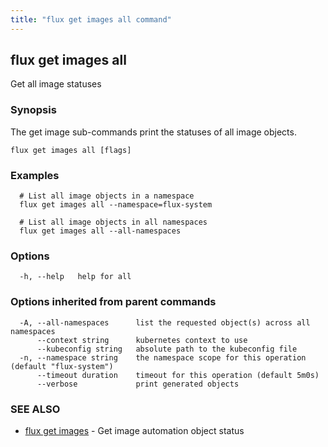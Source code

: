 ```yaml
---
title: "flux get images all command"
---
```

## flux get images all

Get all image statuses

### Synopsis

The get image sub-commands print the statuses of all image objects.

```
flux get images all [flags]
```

### Examples

```
  # List all image objects in a namespace
  flux get images all --namespace=flux-system

  # List all image objects in all namespaces
  flux get images all --all-namespaces
```

### Options

```
  -h, --help   help for all
```

### Options inherited from parent commands

```
  -A, --all-namespaces      list the requested object(s) across all namespaces
      --context string      kubernetes context to use
      --kubeconfig string   absolute path to the kubeconfig file
  -n, --namespace string    the namespace scope for this operation (default "flux-system")
      --timeout duration    timeout for this operation (default 5m0s)
      --verbose             print generated objects
```

### SEE ALSO

* [flux get images](../flux_get_images/)	 - Get image automation object status

